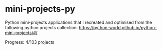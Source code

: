 # mini-projects-py
Python mini-projects applications that I recreated and optimised from the following python projects collection: https://python-world.github.io/python-mini-projects/#/

Progress: 4/103 projects
